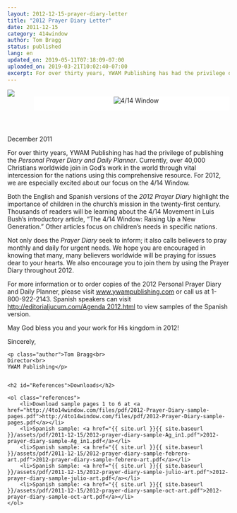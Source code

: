 ```yaml
---
layout: 2012-12-15-prayer-diary-letter
title: "2012 Prayer Diary Letter"
date: 2011-12-15
category: 414window
author: Tom Bragg
status: published
lang: en
updated_on: 2019-05-11T07:18:09-07:00
uploaded_on: 2019-03-21T10:02:40-07:00
excerpt: For over thirty years, YWAM Publishing has had the privilege of publishing the Personal Prayer Diary and Daily Planner. Currently,over 40,000 Christians worldwide join in God’s work in the world through vital intercession for the nations using this comprehensive resource. For 2012, we are especially excited about our focus on the 4/14 Window. Both the English and Spanish versions of the 2012 Prayer Diary highlight the importance of children in the church’s mission in the twenty-first century.
---
```

<article class="document-container" data-publication-date="{{page.date}}" data-uploaded-on="{{page.uploaded_on}}" data-updated-on="{{page.updated_on}}" data-category="{{page.category}}">
<div id="newsletter">
<aside>
	<img src="{{ site.url }}{{ site.baseurl }}/assets/images/2011-12-15/icon_envelope.png">
</aside>
<header style="margin-left: 60px; padding-left: 20px; background-color: white; padding-bottom: 1em;">
	<img alt="4/14 Window" src="{{ site.url }}{{ site.baseurl }}/assets/images/2011-12-15/web_logo_v4_alternative.1.png">
</header>
<article>
	<p id="first-paragraph"><time datetime="2011-12">December 2011</time></p>
	<p>For over thirty years, YWAM Publishing has had the privilege of publishing the <em>Personal Prayer Diary and Daily Planner</em>. Currently, over 40,000 Christians worldwide join in God’s work in the world through vital intercession for the nations using this comprehensive resource. For 2012, we are especially excited about our focus on the 4/14 Window.</p>
	<p>Both the English and Spanish versions of the <em>2012 Prayer Diary</em> highlight the importance of children in the church’s mission in the twenty-first century. Thousands of readers will be learning about the 4/14 Movement in Luis Bush’s introductory article, “The 4/14 Window: Raising Up a New Generation.” Other articles focus on children’s needs in specific nations.</p>
	<p>Not only does the <em>Prayer Diary</em> seek to inform; it also calls believers to pray monthly and daily for urgent needs. We hope you are encouraged in knowing that many, many believers worldwide will be praying for issues dear to your hearts. We also encourage you to join them by using the Prayer Diary throughout 2012.</p>
	<p>For more information or to order copies of the 2012 Personal Prayer Diary and Daily Planner, please visit <a href="www.ywampublishing.com">www.ywampublishing.com</a> or call us at 1-800-922-2143. Spanish speakers can visit <a href="http://editorialjucum.com/Agenda 2012.html">http://editorialjucum.com/Agenda 2012.html</a> to view samples of the Spanish version.</p>
	<p>May God bless you and your work for His kingdom in 2012!</p>
	<p>Sincerely,</p>

	<p class="author">Tom Bragg<br>
	Director<br>
	YWAM Publishing</p>


	<h2 id="References">Downloads</h2>

	<ol class="references">
		<li>Download sample pages 1 to 6 at <a href="http://4to14window.com/files/pdf/2012-Prayer-Diary-sample-pages.pdf">http://4to14window.com/files/pdf/2012-Prayer-Diary-sample-pages.pdf</a></li>
		<li>Spanish sample: <a href="{{ site.url }}{{ site.baseurl }}/assets/pdf/2011-12-15/2012-prayer-diary-sample-Ag_in1.pdf">2012-prayer-diary-sample-Ag_in1.pdf</a></li>
		<li>Spanish sample: <a href="{{ site.url }}{{ site.baseurl }}/assets/pdf/2011-12-15/2012-prayer-diary-sample-febrero-art.pdf">2012-prayer-diary-sample-febrero-art.pdf</a></li>
		<li>Spanish sample: <a href="{{ site.url }}{{ site.baseurl }}/assets/pdf/2011-12-15/2012-prayer-diary-sample-julio-art.pdf">2012-prayer-diary-sample-julio-art.pdf</a></li>
		<li>Spanish sample: <a href="{{ site.url }}{{ site.baseurl }}/assets/pdf/2011-12-15/2012-prayer-diary-sample-oct-art.pdf">2012-prayer-diary-sample-oct-art.pdf</a></li>
	</ol>
</article>

</div>
</article>
